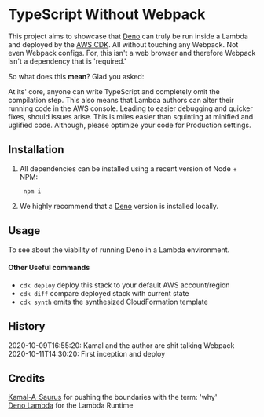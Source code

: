 # TypeScript Without Webpack 

This project aims to showcase that [Deno][dn] can truly be run inside a Lambda 
and deployed by the [AWS CDK](https://aws.amazon.com/cdk/).
All without touching any Webpack.
Not even Webpack configs.
For, this isn't a web browser and
therefore Webpack isn't a dependency that is 'required.'

So what does this __mean__?
Glad you asked:

At its' core, anyone can write TypeScript and completely omit the compilation step.
This also means that Lambda authors can alter their running code in the AWS console.
Leading to easier debugging
and quicker fixes, should issues arise.
This is miles easier than squinting at minified and uglified code.
Although, please optimize your code for Production settings.

## Installation

1. All dependencies can be installed using a recent version of Node + NPM:

        npm i

1. We highly recommend that a [Deno][dn] version is installed locally.

## Usage

To see about the viability of running Deno in a Lambda environment.

#### Other Useful commands
 * `cdk deploy`      deploy this stack to your default AWS account/region
 * `cdk diff`        compare deployed stack with current state
 * `cdk synth`       emits the synthesized CloudFormation template


## History

2020-10-09T16:55:20: Kamal and the author are shit talking Webpack  
2020-10-11T14:30:20: First inception and deploy

## Credits

[Kamal-A-Saurus](https://github.com/kamalasaurus) for pushing the boundaries with the term: 'why'  
[Deno Lambda](https://github.com/hayd/deno-lambda) for the Lambda Runtime

[dn]: https://deno.land/
